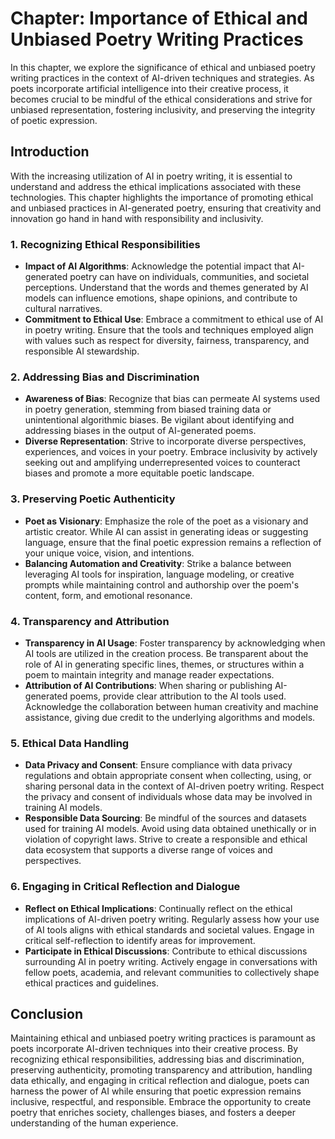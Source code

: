 Chapter: Importance of Ethical and Unbiased Poetry Writing Practices
====================================================================

In this chapter, we explore the significance of ethical and unbiased poetry writing practices in the context of AI-driven techniques and strategies. As poets incorporate artificial intelligence into their creative process, it becomes crucial to be mindful of the ethical considerations and strive for unbiased representation, fostering inclusivity, and preserving the integrity of poetic expression.

Introduction
------------

With the increasing utilization of AI in poetry writing, it is essential to understand and address the ethical implications associated with these technologies. This chapter highlights the importance of promoting ethical and unbiased practices in AI-generated poetry, ensuring that creativity and innovation go hand in hand with responsibility and inclusivity.

### 1. Recognizing Ethical Responsibilities

* **Impact of AI Algorithms**: Acknowledge the potential impact that AI-generated poetry can have on individuals, communities, and societal perceptions. Understand that the words and themes generated by AI models can influence emotions, shape opinions, and contribute to cultural narratives.
* **Commitment to Ethical Use**: Embrace a commitment to ethical use of AI in poetry writing. Ensure that the tools and techniques employed align with values such as respect for diversity, fairness, transparency, and responsible AI stewardship.

### 2. Addressing Bias and Discrimination

* **Awareness of Bias**: Recognize that bias can permeate AI systems used in poetry generation, stemming from biased training data or unintentional algorithmic biases. Be vigilant about identifying and addressing biases in the output of AI-generated poems.
* **Diverse Representation**: Strive to incorporate diverse perspectives, experiences, and voices in your poetry. Embrace inclusivity by actively seeking out and amplifying underrepresented voices to counteract biases and promote a more equitable poetic landscape.

### 3. Preserving Poetic Authenticity

* **Poet as Visionary**: Emphasize the role of the poet as a visionary and artistic creator. While AI can assist in generating ideas or suggesting language, ensure that the final poetic expression remains a reflection of your unique voice, vision, and intentions.
* **Balancing Automation and Creativity**: Strike a balance between leveraging AI tools for inspiration, language modeling, or creative prompts while maintaining control and authorship over the poem's content, form, and emotional resonance.

### 4. Transparency and Attribution

* **Transparency in AI Usage**: Foster transparency by acknowledging when AI tools are utilized in the creation process. Be transparent about the role of AI in generating specific lines, themes, or structures within a poem to maintain integrity and manage reader expectations.
* **Attribution of AI Contributions**: When sharing or publishing AI-generated poems, provide clear attribution to the AI tools used. Acknowledge the collaboration between human creativity and machine assistance, giving due credit to the underlying algorithms and models.

### 5. Ethical Data Handling

* **Data Privacy and Consent**: Ensure compliance with data privacy regulations and obtain appropriate consent when collecting, using, or sharing personal data in the context of AI-driven poetry writing. Respect the privacy and consent of individuals whose data may be involved in training AI models.
* **Responsible Data Sourcing**: Be mindful of the sources and datasets used for training AI models. Avoid using data obtained unethically or in violation of copyright laws. Strive to create a responsible and ethical data ecosystem that supports a diverse range of voices and perspectives.

### 6. Engaging in Critical Reflection and Dialogue

* **Reflect on Ethical Implications**: Continually reflect on the ethical implications of AI-driven poetry writing. Regularly assess how your use of AI tools aligns with ethical standards and societal values. Engage in critical self-reflection to identify areas for improvement.
* **Participate in Ethical Discussions**: Contribute to ethical discussions surrounding AI in poetry writing. Actively engage in conversations with fellow poets, academia, and relevant communities to collectively shape ethical practices and guidelines.

Conclusion
----------

Maintaining ethical and unbiased poetry writing practices is paramount as poets incorporate AI-driven techniques into their creative process. By recognizing ethical responsibilities, addressing bias and discrimination, preserving authenticity, promoting transparency and attribution, handling data ethically, and engaging in critical reflection and dialogue, poets can harness the power of AI while ensuring that poetic expression remains inclusive, respectful, and responsible. Embrace the opportunity to create poetry that enriches society, challenges biases, and fosters a deeper understanding of the human experience.
